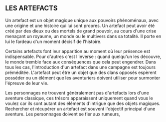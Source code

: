 ## LES ARTEFACTS


Un artefact est un objet magique unique aux pouvoirs
phénoménaux, avec une origine et une histoire qui lui sont
propres. Un artefact peut avoir été créé par des dieux ou des
mortels de grand pouvoir, au cours d'une crise menaçant un
royaume, un monde ou le multivers dans sa totalité. Il porte
en lui le fardeau d'un moment décisif de l’histoire.

Certains artefacts font leur apparition au moment où leur
présence est indispensable. Pour d'autres c'est l'inverse :
quand quelqu'un les découvre, le monde tremble face aux
conséquences que cela peut engendrer. Dans tous les cas,
l'introduction d'un artefact dans une campagne est toujours
préméditée. L'artefact peut être un objet que des clans
opposés espèrent posséder ou un élément que les aventuriers
doivent utiliser pour surmonter l'épreuve de leur vie.

Les personnages ne trouvent généralement pas d'artefacts
lors d'une aventure classique, ces trésors apparaissent
uniquement quand vous le voulez car ils sont autant des
éléments d'intrigue que des objets magiques. Rechercher et
récupérer un artefact est souvent l'objectif principal d'une
aventure. Les personnages doivent se fier aux rumeurs,
